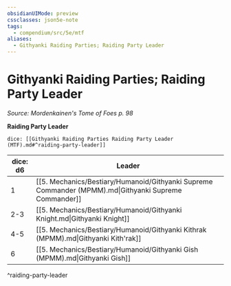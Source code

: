 ```yaml
---
obsidianUIMode: preview
cssclasses: json5e-note
tags:
  - compendium/src/5e/mtf
aliases:
  - Githyanki Raiding Parties; Raiding Party Leader
---
```

# Githyanki Raiding Parties; Raiding Party Leader
*Source: Mordenkainen's Tome of Foes p. 98* 

**Raiding Party Leader**

`dice: [[Githyanki Raiding Parties Raiding Party Leader (MTF).md#^raiding-party-leader]]`

| dice: d6 | Leader |
|----------|--------|
| 1 | [[5. Mechanics/Bestiary/Humanoid/Githyanki Supreme Commander (MPMM).md\|Githyanki Supreme Commander]] |
| 2-3 | [[5. Mechanics/Bestiary/Humanoid/Githyanki Knight.md\|Githyanki Knight]] |
| 4-5 | [[5. Mechanics/Bestiary/Humanoid/Githyanki Kithrak (MPMM).md\|Githyanki Kith'rak]] |
| 6 | [[5. Mechanics/Bestiary/Humanoid/Githyanki Gish (MPMM).md\|Githyanki Gish]] |
^raiding-party-leader
